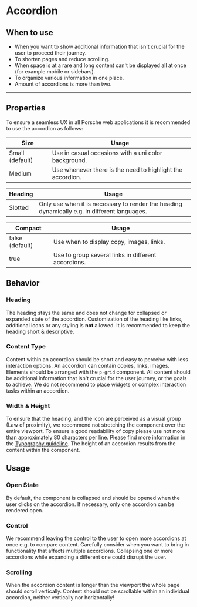 # Accordion
 
## When to use
 
- When you want to show additional information that isn't crucial for the user to proceed their journey.
- To shorten pages and reduce scrolling.
- When space is at a rare and long content can't be displayed all at once (for example mobile or sidebars).
- To organize various information in one place.
- Amount of accordions is more than two.
 
---
 
## Properties
 
To ensure a seamless UX in all Porsche web applications it is recommended to use the accordion as follows:
 
| Size | Usage |
|----|----|
| Small (default) | Use in casual occasions with a uni color background. |
| Medium | Use whenever there is the need to highlight the accordion. |

| Heading | Usage |
|----|----|
| Slotted | Only use when it is necessary to render the heading dynamically e.g. in different languages. |
 
| Compact | Usage |
|----|----|
| false (default) | Use when to display copy, images, links. |
| true | Use to group several links in different accordions. |
 
 
## Behavior
 
### Heading

The heading stays the same and does not change for collapsed or expanded state of the accordion. Customization of the heading like links, 
additional icons or any styling is **not** allowed. It is recommended to keep the heading short & descriptive.
 
### Content Type
Content within an accordion should be short and easy to perceive with less interaction options. An accordion can contain copies, links, images.
Elements should be arranged with the `p-grid` component. All content should be additional information that isn't crucial for the user journey, or 
the goals to achieve. We do not recommend to place widgets or complex interaction tasks within an accordion.
 
### Width & Height
To ensure that the heading, and the icon are perceived as a visual group (Law of proximity), we recommend not stretching the component over the 
entire viewport. To ensure a good readability of copy please use not more than approximately 80 characters per line. Please find more information in 
the [Typography guideline](components/typography). The height of an accordion results from the content within the component.


## Usage
 
### Open State
By default, the component is collapsed and should be opened when the user clicks on the accordion. If necessary, only one accordion can be rendered open.
 
### Control
We recommend leaving the control to the user to open more accordions at once e.g. to compare content. Carefully consider when you want 
to bring in functionality that affects multiple accordions. Collapsing one or more accordions while expanding a different one could disrupt the user.
 
### Scrolling
When the accordion content is longer than the viewport the whole page should scroll vertically. Content should not be scrollable within
an individual accordion, neither vertically nor horizontally!